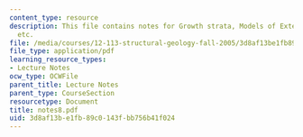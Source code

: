 ```yaml
---
content_type: resource
description: This file contains notes for Growth strata, Models of Extensional Faults
  etc.
file: /media/courses/12-113-structural-geology-fall-2005/3d8af13be1fb89c0143fbb756b41f024_notes8.pdf
file_type: application/pdf
learning_resource_types:
- Lecture Notes
ocw_type: OCWFile
parent_title: Lecture Notes
parent_type: CourseSection
resourcetype: Document
title: notes8.pdf
uid: 3d8af13b-e1fb-89c0-143f-bb756b41f024
---
```

